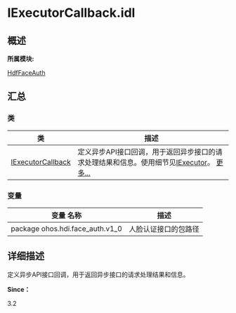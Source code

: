 # IExecutorCallback.idl


## **概述**

**所属模块:**

[HdfFaceAuth](_hdf_face_auth.md)


## **汇总**


### 类

  | 类 | 描述 | 
| -------- | -------- |
| [IExecutorCallback](interface_i_executor_callback.md) | 定义异步API接口回调，用于返回异步接口的请求处理结果和信息。使用细节见[IExecutor](interface_i_executor.md)。&nbsp;[更多...](interface_i_executor_callback.md) | 


### 变量

  | 变量&nbsp;名称 | 描述 | 
| -------- | -------- |
| package&nbsp;ohos.hdi.face_auth.v1_0 | 人脸认证接口的包路径 | 


## **详细描述**

定义异步API接口回调，用于返回异步接口的请求处理结果和信息。

**Since：**

3.2
